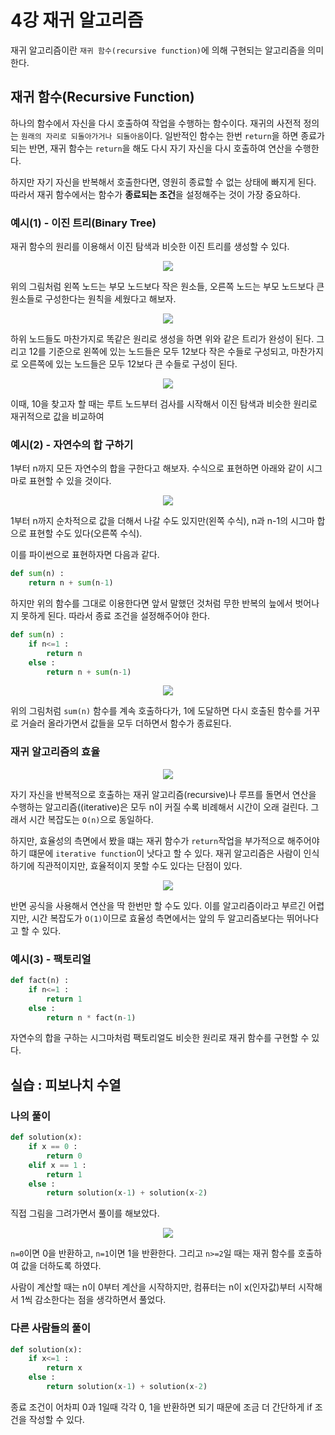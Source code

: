 # 4강 재귀 알고리즘

재귀 알고리즘이란 `재귀 함수(recursive function)`에 의해 구현되는 알고리즘을 의미한다.

## 재귀 함수(Recursive Function)

하나의 함수에서 자신을 다시 호출하여 작업을 수행하는 함수이다. 재귀의 사전적 정의는 `원래의 자리로 되돌아가거나 되돌아옴`이다. 일반적인 함수는 한번 `return`을 하면 종료가 되는 반면, 재귀 함수는 `return`을 해도 다시 자기 자신을 다시 호출하여 연산을 수행한다. 

하지만 자기 자신을 반복해서 호출한다면, 영원히 종료할 수 없는 상태에 빠지게 된다. 따라서 재귀 함수에서는 함수가 **종료되는 조건**을 설정해주는 것이 가장 중요하다.

### 예시(1) - 이진 트리(Binary Tree)

재귀 함수의 원리를 이용해서 이진 탐색과 비슷한 이진 트리를 생성할 수 있다. 

<p align="center">
    <img src="https://user-images.githubusercontent.com/54902347/105619336-e8ae9d00-5e34-11eb-8ebc-e28c21926e48.png">
</p>

위의 그림처럼 왼쪽 노드는 부모 노드보다 작은 원소들, 오른쪽 노드는 부모 노드보다 큰 원소들로 구성한다는 원칙을 세웠다고 해보자.

<p align="center">
    <img src="https://user-images.githubusercontent.com/54902347/105619357-29a6b180-5e35-11eb-8d41-efc56ac11856.png">
</p>

하위 노드들도 마찬가지로 똑같은 원리로 생성을 하면 위와 같은 트리가 완성이 된다. 그리고 12를 기준으로 왼쪽에 있는 노드들은 모두 12보다 작은 수들로 구성되고, 마찬가지로 오른쪽에 있는 노드들은 모두 12보다 큰 수들로 구성이 된다.

<p align="center">
    <img src="https://user-images.githubusercontent.com/54902347/105619380-6a9ec600-5e35-11eb-9079-434b1719a5c0.png">
</p>

이때, 10을 찾고자 할 때는 루트 노드부터 검사를 시작해서 이진 탐색과 비슷한 원리로 재귀적으로 값을 비교하여 

### 예시(2) - 자연수의 합 구하기

1부터 n까지 모든 자연수의 합을 구한다고 해보자. 수식으로 표현하면 아래와 같이 시그마로 표현할 수 있을 것이다.

<p align="center">
    <img src="https://user-images.githubusercontent.com/54902347/105619477-337ce480-5e36-11eb-8c32-da9c0506139e.png">
</p>

1부터 n까지 순차적으로 값을 더해서 나갈 수도 있지만(왼쪽 수식), n과 n-1의 시그마 합으로 표현할 수도 있다(오른쪽 수식).

이를 파이썬으로 표현하자면 다음과 같다.

``` python
def sum(n) :
    return n + sum(n-1)
```

하지만 위의 함수를 그대로 이용한다면 앞서 말했던 것처럼 무한 반복의 늪에서 벗어나지 못하게 된다. 따라서 종료 조건을 설정해주어야 한다.

``` python
def sum(n) :
    if n<=1 :
        return n
    else :
        return n + sum(n-1)
```

<p align="center">
    <img src="https://user-images.githubusercontent.com/54902347/105619625-c79b7b80-5e37-11eb-90f4-cb31a9f04f58.png">
</p>

위의 그림처럼 `sum(n)` 함수를 계속 호출하다가, 1에 도달하면 다시 호출된 함수를 거꾸로 거슬러 올라가면서 값들을 모두 더하면서 함수가 종료된다.

### 재귀 알고리즘의 효율

<p align="center">
    <img src="https://user-images.githubusercontent.com/54902347/105619642-219c4100-5e38-11eb-8c9b-787a48482d0f.png">
</p>

자기 자신을 반복적으로 호출하는 재귀 알고리즘(recursive)나 루프를 돌면서 연산을 수행하는 알고리즘((iterative)은 모두 n이 커질 수록 비례해서 시간이 오래 걸린다. 그래서 시간 복잡도는 `O(n)`으로 동일하다.

하지만, 효율성의 측면에서 봤을 떄는 재귀 함수가 `return`작업을 부가적으로 해주어야 하기 떄문에 `iterative function`이 낫다고 할 수 있다. 재귀 알고리즘은 사람이 인식하기에 직관적이지만, 효율적이지 못할 수도 있다는 단점이 있다.

<p align="center">
    <img src="https://user-images.githubusercontent.com/54902347/105619718-c880dd00-5e38-11eb-84bd-b962bf4de3f9.png">
</p>

반면 공식을 사용해서 연산을 딱 한번만 할 수도 있다. 이를 알고리즘이라고 부르긴 어렵지만, 시간 복잡도가 `O(1)`이므로 효율성 측면에서는 앞의 두 알고리즘보다는 뛰어나다고 할 수 있다.

### 예시(3) - 팩토리얼 

``` python
def fact(n) :
    if n<=1 :
        return 1
    else :
        return n * fact(n-1)
```
자연수의 합을 구하는 시그마처럼 팩토리얼도 비슷한 원리로 재귀 함수를 구현할 수 있다.

## 실습 : 피보나치 수열

### 나의 풀이

``` python
def solution(x):
    if x == 0 :
        return 0
    elif x == 1 :
        return 1
    else :
        return solution(x-1) + solution(x-2)
```
직접 그림을 그려가면서 풀이를 해보았다. 

<p align="center">
    <img src="https://user-images.githubusercontent.com/54902347/105619980-2d3d3700-5e3b-11eb-9fd0-788a4b610607.png">
</p>

`n=0`이면 0을 반환하고, `n=1`이면 1을 반환한다. 그리고 `n>=2`일 때는 재귀 함수를 호출하여 값을 더하도록 하였다. 

사람이 계산할 때는 n이 0부터 계산을 시작하지만, 컴퓨터는 n이 x(인자값)부터 시작해서 1씩 감소한다는 점을 생각하면서 풀었다.

### 다른 사람들의 풀이

``` python
def solution(x):
    if x<=1 :
        return x
    else :
        return solution(x-1) + solution(x-2)
```

종료 조건이 어차피 0과 1일때 각각 0, 1을 반환하면 되기 때문에 조금 더 간단하게 if 조건을 작성할 수 있다.